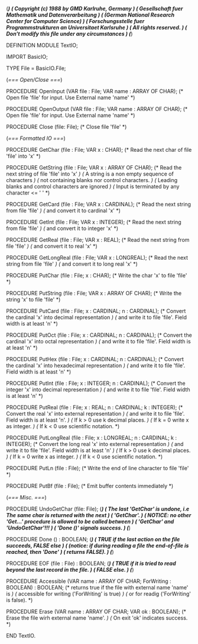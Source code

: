 (******************************************************************************)
(* Copyright (c) 1988 by GMD Karlruhe, Germany				      *)
(* Gesellschaft fuer Mathematik und Datenverarbeitung			      *)
(* (German National Research Center for Computer Science)		      *)
(* Forschungsstelle fuer Programmstrukturen an Universitaet Karlsruhe	      *)
(* All rights reserved.							      *)
(* Don't modify this file under any circumstances			      *)
(******************************************************************************)

DEFINITION MODULE TextIO;

IMPORT BasicIO; 

   TYPE File = BasicIO.File;

   (*=== Open/Close ===*)

PROCEDURE OpenInput (VAR file : File; VAR name : ARRAY OF CHAR);
(* Open file 'file' for input. Use External name 'name' *)

PROCEDURE OpenOutput (VAR file : File; VAR name : ARRAY OF CHAR);
(* Open file 'file' for input. Use External name 'name' *)

PROCEDURE Close (file: File);
(* Close file 'file' *)

(*=== Formatted IO ===*)

PROCEDURE GetChar (file : File; VAR x : CHAR);
(* Read the next char of file 'file' into 'x' *)

PROCEDURE GetString (file : File; VAR x : ARRAY OF CHAR);
(* Read the next string of file 'file' into 'x'      *)
(* A string is a non empty sequence of characters    *)
(* not containing blanks nor control characters.     *)
(* Leading blanks and control characters are ignored *)
(* Input is terminated by any character <= ' '       *)

PROCEDURE GetCard (file : File; VAR x : CARDINAL);
(* Read the next string from file 'file' *)
(* and convert it to cardinal 'x'        *)

PROCEDURE GetInt (file : File; VAR x : INTEGER);
(* Read the next string from file 'file' *)
(* and convert it to integer 'x'         *)

PROCEDURE GetReal (file : File; VAR x : REAL);
(* Read the next string from file 'file' *)
(* and convert it to real 'x'            *)

PROCEDURE GetLongReal (file : File; VAR x : LONGREAL);
(* Read the next string from file 'file' *)
(* and convert it to long real 'x'       *)

PROCEDURE PutChar (file : File; x : CHAR);
(* Write the char 'x' to file 'file' *)

PROCEDURE PutString (file : File; VAR x : ARRAY OF CHAR);
(* Write the string 'x' to file 'file' *)

PROCEDURE PutCard (file : File; x : CARDINAL; n : CARDINAL);
(* Convert the cardinal 'x' into decimal representation     *)
(* and write it to file 'file'. Field width is at least 'n' *)

PROCEDURE PutOct (file : File; x : CARDINAL; n : CARDINAL);
(* Convert the cardinal 'x' into octal representation       *)
(* and write it to file 'file'. Field width is at least 'n' *)

PROCEDURE PutHex (file : File; x : CARDINAL; n : CARDINAL);
(* Convert the cardinal 'x' into hexadecimal representation *)
(* and write it to file 'file'. Field width is at least 'n' *)

PROCEDURE PutInt (file : File; x : INTEGER; n : CARDINAL);
(* Convert the integer 'x' into decimal representation      *)
(* and write it to file 'file'. Field width is at least 'n' *)

PROCEDURE PutReal (file : File; x : REAL; n : CARDINAL; k : INTEGER);
(* Convert the real 'x' into external representation         *)
(* and write it to file 'file'. Field width is at least 'n'. *)
(* If k > 0 use k decimal places.                            *)
(* If k = 0 write x as integer.                              *)
(* If k < 0 use scientific notation.                         *)

PROCEDURE PutLongReal (file : File; x : LONGREAL; n : CARDINAL; k : INTEGER);
(* Convert the long real 'x' into external representation   *)
(* and write it to file 'file'. Field width is at least 'n' *)
(* If k > 0 use k decimal places.                           *)
(* If k = 0 write x as integer.                             *)
(* If k < 0 use scientific notation.                        *)

PROCEDURE PutLn (file : File);
(* Write the end of line character to file 'file' *)

PROCEDURE PutBf (file : File);
(* Emit buffer contents immediately *)

(*=== Misc. ===*)

PROCEDURE UndoGetChar (file: File);
(******************************************************************************)
(* The last 'GetChar' is undone, i.e The same char is returned with the next  *)
(* 'GetChar'.                                                                 *)
(* NOTICE: no other 'Get...' procedure is allowed to be called between        *)
(*         'GetChar' and 'UndoGetChar'!!!                                     *)
(* 'Done ()' signals success.                                                 *)
(******************************************************************************)


PROCEDURE Done () : BOOLEAN;
(******************************************************************************)
(* TRUE if the last action on the file succeeds, FALSE else                   *)
(* (notice: if during reading a file the end-of-file is reached, then 'Done'  *)
(*          returns FALSE).                                                   *)
(******************************************************************************)

PROCEDURE EOF (file : File) : BOOLEAN;
(******************************************************************************)
(* TRUE  if it is tried to read beyond the last record in the file.           *)
(* FALSE else.                                                                *)
(******************************************************************************)

PROCEDURE Accessible
      (VAR name : ARRAY OF CHAR; ForWriting : BOOLEAN) : BOOLEAN;
(* returns true if the file with external name 'name' is *)
(* accessible for writing ('ForWriting' is true)         *)
(*  or for readig ('ForWriting' is false).               *)

PROCEDURE Erase (VAR name : ARRAY OF CHAR; VAR ok : BOOLEAN);
(* Erase the file wirh external name 'name'. *)
(* On exit 'ok' indicates success.           *)

END TextIO.
